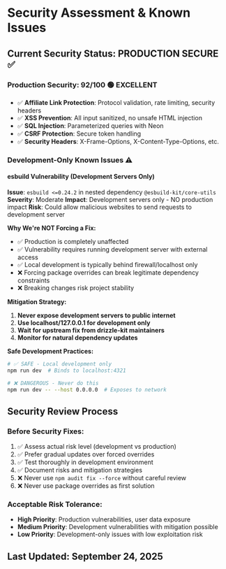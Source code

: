 # Security Assessment & Known Issues

## Current Security Status: PRODUCTION SECURE ✅

### Production Security: 92/100 🟢 EXCELLENT

- ✅ **Affiliate Link Protection**: Protocol validation, rate limiting, security headers
- ✅ **XSS Prevention**: All input sanitized, no unsafe HTML injection
- ✅ **SQL Injection**: Parameterized queries with Neon
- ✅ **CSRF Protection**: Secure token handling
- ✅ **Security Headers**: X-Frame-Options, X-Content-Type-Options, etc.

### Development-Only Known Issues ⚠️

#### esbuild Vulnerability (Development Servers Only)

**Issue**: `esbuild <=0.24.2` in nested dependency `@esbuild-kit/core-utils`
**Severity**: Moderate
**Impact**: Development servers only - NO production impact
**Risk**: Could allow malicious websites to send requests to development server

**Why We're NOT Forcing a Fix:**

- ✅ Production is completely unaffected
- ✅ Vulnerability requires running development server with external access
- ✅ Local development is typically behind firewall/localhost only
- ❌ Forcing package overrides can break legitimate dependency constraints
- ❌ Breaking changes risk project stability

**Mitigation Strategy:**

1. **Never expose development servers to public internet**
2. **Use localhost/127.0.0.1 for development only**
3. **Wait for upstream fix from drizzle-kit maintainers**
4. **Monitor for natural dependency updates**

**Safe Development Practices:**

```bash
# ✅ SAFE - Local development only
npm run dev  # Binds to localhost:4321

# ❌ DANGEROUS - Never do this
npm run dev -- --host 0.0.0.0  # Exposes to network
```

## Security Review Process

### Before Security Fixes:

1. ✅ Assess actual risk level (development vs production)
2. ✅ Prefer gradual updates over forced overrides
3. ✅ Test thoroughly in development environment
4. ✅ Document risks and mitigation strategies
5. ❌ Never use `npm audit fix --force` without careful review
6. ❌ Never use package overrides as first solution

### Acceptable Risk Tolerance:

- **High Priority**: Production vulnerabilities, user data exposure
- **Medium Priority**: Development vulnerabilities with mitigation possible
- **Low Priority**: Development-only issues with low exploitation risk

## Last Updated: September 24, 2025
